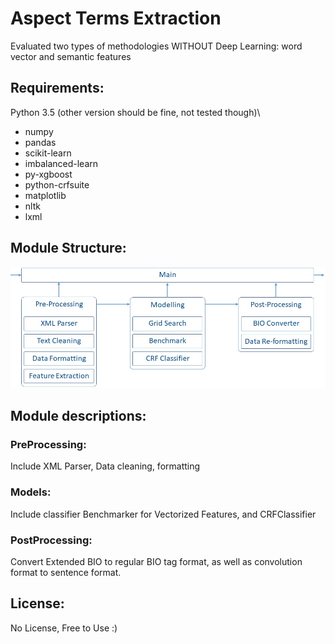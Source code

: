 # Aspect Terms Extraction
Evaluated two types of methodologies WITHOUT Deep Learning: word vector and semantic features


## Requirements:
Python 3.5 (other version should be fine, not tested though)\
* numpy
* pandas
* scikit-learn
* imbalanced-learn
* py-xgboost
* python-crfsuite
* matplotlib
* nltk
* lxml

## Module Structure:
![alt text](https://github.com/showei/AspectExtractor/blob/master/module_structure.jpg "Logo Title Text 1")



## Module descriptions:
### PreProcessing:
Include XML Parser, Data cleaning, formatting
### Models:
Include classifier Benchmarker for Vectorized Features, and CRFClassifier
### PostProcessing:
Convert Extended BIO to regular BIO tag format, as well as convolution format to sentence format.

## License:
No License, Free to Use :)